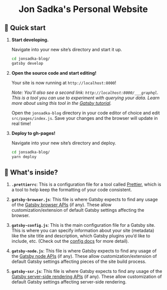 <h1 align="center">
  Jon Sadka's Personal Website
</h1>

## 🚀 Quick start

1.  **Start developing.**

    Navigate into your new site’s directory and start it up.

    ```sh
    cd jonsadka-blog/
    gatsby develop
    ```

2.  **Open the source code and start editing!**

    Your site is now running at `http://localhost:8000`!

    *Note: You'll also see a second link: `http://localhost:8000/___graphql`. This is a tool you can use to experiment with querying your data. Learn more about using this tool in the [Gatsby tutorial](https://www.gatsbyjs.org/tutorial/part-five/#introducing-graphiql).*

    Open the `jonsadka-blog` directory in your code editor of choice and edit `src/pages/index.js`. Save your changes and the browser will update in real time!

3.  **Deploy to gh-pages!**

    Navigate into your new site’s directory and deploy.

    ```sh
    cd jonsadka-blog/
    yarn deploy
    ```

## 🧐 What's inside?

  1.  **`.prettierrc`**: This is a configuration file for a tool called [Prettier](https://prettier.io/), which is a tool to help keep the formatting of your code consistent.

  2.  **`gatsby-browser.js`**: This file is where Gatsby expects to find any usage of the [Gatsby browser APIs](https://www.gatsbyjs.org/docs/browser-apis/) (if any). These allow customization/extension of default Gatsby settings affecting the browser.

  3.  **`gatsby-config.js`**: This is the main configuration file for a Gatsby site. This is where you can specify information about your site (metadata) like the site title and description, which Gatsby plugins you’d like to include, etc. (Check out the [config docs](https://www.gatsbyjs.org/docs/gatsby-config/) for more detail).

  4.  **`gatsby-node.js`**: This file is where Gatsby expects to find any usage of the [Gatsby node APIs](https://www.gatsbyjs.org/docs/node-apis/) (if any). These allow customization/extension of default Gatsby settings affecting pieces of the site build process.

  5.  **`gatsby-ssr.js`**: This file is where Gatsby expects to find any usage of the [Gatsby server-side rendering APIs](https://www.gatsbyjs.org/docs/ssr-apis/) (if any). These allow customization of default Gatsby settings affecting server-side rendering.
